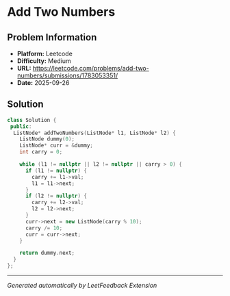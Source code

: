 # Add Two Numbers

## Problem Information
- **Platform:** Leetcode
- **Difficulty:** Medium
- **URL:** https://leetcode.com/problems/add-two-numbers/submissions/1783053351/
- **Date:** 2025-09-26

## Solution

```cpp
class Solution {
 public:
  ListNode* addTwoNumbers(ListNode* l1, ListNode* l2) {
    ListNode dummy(0);
    ListNode* curr = &dummy;
    int carry = 0;

    while (l1 != nullptr || l2 != nullptr || carry > 0) {
      if (l1 != nullptr) {
        carry += l1->val;
        l1 = l1->next;
      }
      if (l2 != nullptr) {
        carry += l2->val;
        l2 = l2->next;
      }
      curr->next = new ListNode(carry % 10);
      carry /= 10;
      curr = curr->next;
    }

    return dummy.next;
  }
};
```

---
*Generated automatically by LeetFeedback Extension*
